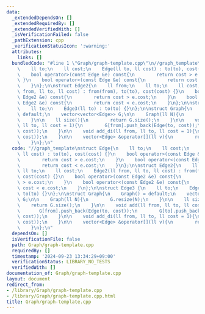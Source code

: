 ```yaml
---
data:
  _extendedDependsOn: []
  _extendedRequiredBy: []
  _extendedVerifiedWith: []
  _isVerificationFailed: false
  _pathExtension: cpp
  _verificationStatusIcon: ':warning:'
  attributes:
    links: []
  bundledCode: "#line 1 \"Graph/graph-template.cpp\"\n//graph_template\nstruct Edge{\n\
    \    ll to;\n    ll cost;\n    Edge(ll to, ll cost) : to(to), cost(cost) {}\n\
    \    bool operator>(const Edge &e) const{\n        return cost > e.cost;\n   \
    \ }\n    bool operator<(const Edge &e) const{\n        return cost < e.cost;\n\
    \    }\n};\n\nstruct Edge2{\n    ll from;\n    ll to;\n    ll cost;\n    Edge2(ll\
    \ from, ll to, ll cost) : from(from), to(to), cost(cost) {}\n    bool operator>(const\
    \ Edge2 &e) const{\n        return cost > e.cost;\n    }\n    bool operator<(const\
    \ Edge2 &e) const{\n        return cost < e.cost;\n    }\n};\n\nstruct Edge3 {\n\
    \    ll to;\n    Edge3(ll to) : to(to) {}\n};\n\nstruct Graph{\n    Graph() =\
    \ default;\n    vector<vector<Edge>> G;\n\n    Graph(ll N){\n        G.resize(N);\n\
    \    }\n\n    ll size(){\n        return G.size();\n    }\n\n    void add(ll from,\
    \ ll to, ll cost = 1){\n        G[from].push_back(Edge(to, cost));\n        G[to].push_back(Edge(from,\
    \ cost));\n    }\n\n    void add_di(ll from, ll to, ll cost = 1){\n        G[from].push_back(Edge(to,\
    \ cost));\n    }\n\n    vector<Edge> &operator[](ll v){\n        return G[v];\n\
    \    }\n};\n"
  code: "//graph_template\nstruct Edge{\n    ll to;\n    ll cost;\n    Edge(ll to,\
    \ ll cost) : to(to), cost(cost) {}\n    bool operator>(const Edge &e) const{\n\
    \        return cost > e.cost;\n    }\n    bool operator<(const Edge &e) const{\n\
    \        return cost < e.cost;\n    }\n};\n\nstruct Edge2{\n    ll from;\n   \
    \ ll to;\n    ll cost;\n    Edge2(ll from, ll to, ll cost) : from(from), to(to),\
    \ cost(cost) {}\n    bool operator>(const Edge2 &e) const{\n        return cost\
    \ > e.cost;\n    }\n    bool operator<(const Edge2 &e) const{\n        return\
    \ cost < e.cost;\n    }\n};\n\nstruct Edge3 {\n    ll to;\n    Edge3(ll to) :\
    \ to(to) {}\n};\n\nstruct Graph{\n    Graph() = default;\n    vector<vector<Edge>>\
    \ G;\n\n    Graph(ll N){\n        G.resize(N);\n    }\n\n    ll size(){\n    \
    \    return G.size();\n    }\n\n    void add(ll from, ll to, ll cost = 1){\n \
    \       G[from].push_back(Edge(to, cost));\n        G[to].push_back(Edge(from,\
    \ cost));\n    }\n\n    void add_di(ll from, ll to, ll cost = 1){\n        G[from].push_back(Edge(to,\
    \ cost));\n    }\n\n    vector<Edge> &operator[](ll v){\n        return G[v];\n\
    \    }\n};\n"
  dependsOn: []
  isVerificationFile: false
  path: Graph/graph-template.cpp
  requiredBy: []
  timestamp: '2024-09-23 13:34:29+09:00'
  verificationStatus: LIBRARY_NO_TESTS
  verifiedWith: []
documentation_of: Graph/graph-template.cpp
layout: document
redirect_from:
- /library/Graph/graph-template.cpp
- /library/Graph/graph-template.cpp.html
title: Graph/graph-template.cpp
---
```

